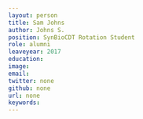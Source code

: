 ```yaml
---
layout: person
title: Sam Johns
author: Johns S.
position: SynBioCDT Rotation Student
role: alumni
leaveyear: 2017
education:
image: 
email: 
twitter: none
github: none
url: none
keywords:
---
```

